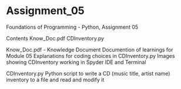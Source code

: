 # Assignment_05
Foundations of Programming - Python, Assignment 05

Contents
  Know_Doc.pdf
  CDInventory.py
  
Know_Doc.pdf - Knowledge Document
  Documention of learnings for Module 05
  Explanations for coding choices in CDInventory.py
  Images showing CDInventory working in Spyder IDE and Terminal
  
CDInventory.py
  Python script to write a CD (music title, artist name)
  inventory to a file and read and modify it
